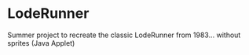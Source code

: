 LodeRunner
==========

Summer project to recreate the classic LodeRunner from 1983... without sprites (Java Applet)
